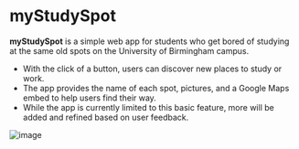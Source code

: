 ﻿# myStudySpot

**myStudySpot** is a simple web app for students who get bored of studying at the same old spots on the University of Birmingham campus. 
* With the click of a button, users can discover new places to study or work.
* The app provides the name of each spot, pictures, and a Google Maps embed to help users find their way. 
* While the app is currently limited to this basic feature, more will be added and refined based on user feedback.

![image](![image](https://github.com/user-attachments/assets/3974f8ad-f163-4228-8c2b-de4313e048f0))

